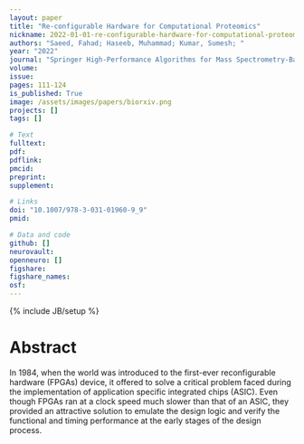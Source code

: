 ```yaml
---
layout: paper
title: "Re-configurable Hardware for Computational Proteomics"
nickname: 2022-01-01-re-configurable-hardware-for-computational-proteomics
authors: "Saeed, Fahad; Haseeb, Muhammad; Kumar, Sumesh; "
year: "2022"
journal: "Springer High-Performance Algorithms for Mass Spectrometry-Based Omics"
volume: 
issue:
pages: 111-124
is_published: True
image: /assets/images/papers/biorxiv.png
projects: []
tags: []

# Text
fulltext:
pdf:
pdflink:
pmcid:
preprint: 
supplement:

# Links
doi: "10.1007/978-3-031-01960-9_9"
pmid:

# Data and code
github: []
neurovault:
openneuro: []
figshare:
figshare_names:
osf:
---
```

{% include JB/setup %}

# Abstract

In 1984, when the world was introduced to the first-ever reconfigurable hardware (FPGAs) device, it offered to solve a critical problem faced during the implementation of application specific integrated chips (ASIC). Even though FPGAs ran at a clock speed much slower than that of an ASIC, they provided an attractive solution to emulate the design logic and verify the functional and timing performance at the early stages of the design process.
